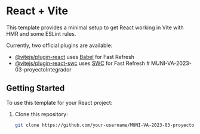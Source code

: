 # React + Vite

This template provides a minimal setup to get React working in Vite with HMR and some ESLint rules.

Currently, two official plugins are available:

- [@vitejs/plugin-react](https://github.com/vitejs/vite-plugin-react/blob/main/packages/plugin-react/README.md) uses [Babel](https://babeljs.io/) for Fast Refresh
- [@vitejs/plugin-react-swc](https://github.com/vitejs/vite-plugin-react-swc) uses [SWC](https://swc.rs/) for Fast Refresh
#   M U N I - V A - 2 0 2 3 - 0 3 - p r o y e c t o I n t e g r a d o r 

## Getting Started

To use this template for your React project:

1. Clone this repository:

   ```bash
   git clone https://github.com/your-username/MUNI-VA-2023-03-proyectoIntegrador.git
 
 

